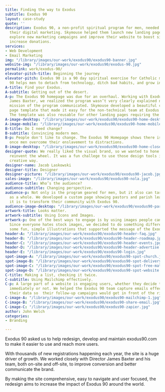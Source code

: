 ```yaml
---
title: Finding the way to Exodus
subtitle: Exodus 90
layout: case-study
quote: ''
description: Exodus 90, a non-profit spiritual program for men, needed help wrangling
  their digital marketing. Skymouse helped them launch new landing pages quickly,
  explore new marketing campaigns and improve their website to boost sign-ups and
  increase donations.
services:
- Web Development
- Email Marketing
img: "/library/images/our-work/exodus90/exodus90-banner.jpg"
website-img: "/library/images/our-work/exodus90/exodus-90.jpg"
permalink: work/exodus-90/
elevator-pitch-title: Beginning the journey
elevator-pitch: Exodus 90 is a 90 day spiritual exercise for Catholic men. Exodus
  90 helps men to detach from technology, ditch bad habits, and grow in their faith.
A-title: Find your Exodus.
A-subtitle: Getting out of the desert.
A-p: The Exodus 90 homepage was due for an overhaul. Working with Exodus 90 Director
  James Baxter, we realized the program wasn’t very clearly explained nor was the
  mission of the program communicated. Skymouse developed a beautiful custom WordPress
  page template that made it easy for the non-technical team at Exodus 90 to edit.
  The template was also reusable for other landing pages requiring the same layout.
A-image-desktop: "/library/images/our-work/exodus90/exodus90-home-desktop.jpg"
A-image-mobile: "/library/images/our-work/exodus90/exodus90-home-mobile.jpg"
B-title: Do I need change?
B-subtitle: Convincing modern men.
B-p: People don't like to change. The Exodus 90 Homepage shows there is more to life
  once men overcome their enslavement to distractions.
B-image-desktop: "/library/images/our-work/exodus90/exodus90-home-close.png"
designer-quote: We really liked the visual brand, so we wanted to hone it and not
  reinvent the wheel. It was a fun challege to use those design tools in a new and
  creative way.
designer-name: Jacob Laskowski
designer-title: Designer
designer-picture: "/library/images/our-work/exodus90/exodus90-jacob.jpg"
sales-image: "/library/images/our-work/exodus90/exodus90-nola.jpg"
audience-title: Who’s the audience?
audience-subtitle: Changing perspective.
audience-p: Not only is the program geared for men, but it also can target parishes
  as a whole. We developed a custom page showing pastors and parish leaders how easy
  it is to transform their community with Exodus 90.
audience-image-desktop: "/library/images/our-work/exodus90/exodus90-parishes.jpg"
artwork-title: Looks matter.
artwork-subtitle: Using Icons and Images.
artwork-p: One of the best ways to engage is by using images people can understand.
  Since everyone hates stock images, we decided to do something different. We designed
  some fun, simple illustrations that supported the message of the Exodus 90 brand.
header-A: "/library/images/our-work/exodus90/exodus90-header-faq.jpg"
header-B: "/library/images/our-work/exodus90/exodus90-header-roadmap.jpg"
header-C: "/library/images/our-work/exodus90/exodus90-header-events.jpg"
header-D: "/library/images/our-work/exodus90/exodus90-header-advertise.jpg"
header-E: "/library/images/our-work/exodus90/exodus90-login.jpg"
spot-image-A: "/library/images/our-work/exodus90/exodus90-spot-church.jpg"
spot-image-B: "/library/images/our-work/exodus90/exodus90-spot-delivery.jpg"
spot-image-C: "/library/images/our-work/exodus90/exodus90-spot-free-materials.jpg"
spot-image-D: "/library/images/our-work/exodus90/exodus90-spot-website.jpg"
C-title: Making a list, checking it twice.
C-subtitle: Using Mailchimp effectively.
C-p: A large part of a website is engaging users, whether they decide to register
  immediately or not. We helped the Exodus 90 team capture emails effectly and organize
  their data so  their follow-up campaigns would get in front of the right people.
C-image-A: "/library/images/our-work/exodus90/exodus90-mailchimp-1.jpg"
C-image-B: "/library/images/our-work/exodus90/exodus90-share-email.jpg"
C-image-C: "/library/images/our-work/exodus90/exodus90-zapier.jpg"
author: John Welch
categories:
- Branding

---
```

Exodus 90 asked us to help redesign, develop and maintain exodus90.com to make it easier to use and reach more users.

With thousands of new registrations happening each year, the site is a huge driver of growth. We worked closely with Director James Baxter and his team, both on-site and off-site, to improve conversion and better communicate the brand.

By making the site comprehensive, easy to navigate and user focused, the redesign aims to increase the impact of Exodus 90 around the world.